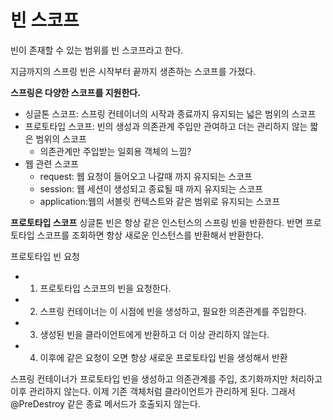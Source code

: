 빈 스코프
==
빈이 존재할 수 있는 범위를 빈 스코프라고 한다.

지금까지의 스프링 빈은 시작부터 끝까지 생존하는 스코프를 가졌다.

**스프링은 다양한 스코프를 지원한다.**
- 싱글톤 스코프: 스프링 컨테이너의 시작과 종료까지 유지되는 넓은 범위의 스코프
- 프로토타입 스코프: 빈의 생성과 의존관계 주입만 관여하고 더는 관리하지 않는 짧은 범위의 스코프
  - 의존관계만 주입받는 일회용 객체의 느낌?
- 웹 관련 스코프
  - request: 웹 요청이 들어오고 나갈때 까지 유지되는 스코프
  - session: 웹 세션이 생성되고 종료될 때 까지 유지되는 스코프
  - application:웹의 서블릿 컨텍스트와 같은 범위로 유지되는 스코프

**프로토타입 스코프**
싱글톤 빈은 항상 같은 인스턴스의 스프링 빈을 반환한다. 반면 프로토타입 스코프를 조회하면 
항상 새로운 인스턴스를 반환해서 반환한다.

프로토타입 빈 요청
- 1. 프로토타입 스코프의 빈을 요청한다.
- 2. 스프링 컨테이너는 이 시점에 빈을 생성하고, 필요한 의존관계를 주입한다.
- 3. 생성된 빈을 클라이언트에게 반환하고 더 이상 관리하지 않는다.
- 4. 이후에 같은 요청이 오면 항상 새로운 프로토타입 빈을 생성해서 반환

스프링 컨테이너가 프로토타입 빈을 생성하고 의존관계를 주입, 초기화까지만 처리하고 이후 관리하지 않는다.
이제 기존 객체처럼 클라이언트가 관리하게 된다. 그래서 @PreDestroy 같은 종료 메서드가 호출되지 않는다.


```java

```